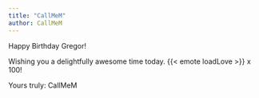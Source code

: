 ```yaml
---
title: "CallMeM"
author: CallMeM
---
```


Happy Birthday Gregor!

Wishing you a delightfully awesome time today. {{< emote loadLove >}} x 100! 

Yours truly: CallMeM
